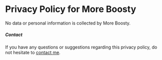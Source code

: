 # Privacy Policy for More Boosty

No data or personal information is collected by More Boosty.

##### Contact

If you have any questions or suggestions regarding this privacy policy, do not hesitate to [contact me](https://boosty.to/cjmaxik).
